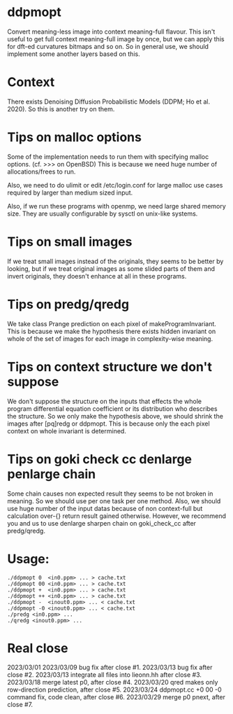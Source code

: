 # ddpmopt
Convert meaning-less image into context meaning-full flavour.
This isn't useful to get full context meaning-full image by once, but we can apply this for dft-ed curvatures bitmaps and so on. So in general use, we should implement some another layers based on this.

# Context
There exists Denoising Diffusion Probabilistic Models (DDPM; Ho et al. 2020). So this is another try on them.

# Tips on malloc options
Some of the implementation needs to run them with specifying malloc options.
(cf. &gt;&gt;&gt; on OpenBSD)
This is because we need huge number of allocations/frees to run.

Also, we need to do ulimit or edit /etc/login.conf for large malloc use cases required by larger than medium sized input.

Also, if we run these programs with openmp, we need large shared memory size.
They are usually configurable by sysctl on unix-like systems.

# Tips on small images
If we treat small images instead of the originals, they seems to be better by looking, but if we treat original images as some slided parts of them and invert originals, they doesn't enhance at all in these programs.

# Tips on predg/qredg
We take class Prange prediction on each pixel of makeProgramInvariant.
This is because we make the hypothesis there exists hidden invariant on whole of the set of images for each image in complexity-wise meaning.

# Tips on context structure we don't suppose
We don't suppose the structure on the inputs that effects the whole program differential equation coefficient or its distribution who describes the structure.
So we only make the hypothesis above, we should shrink the images after \[pq\]redg or ddpmopt. This is because only the each pixel context on whole invariant is determined.

# Tips on goki check cc denlarge penlarge chain
Some chain causes non expected result they seems to be not broken in meaning.
So we should use per one task per one method.
Also, we should use huge number of the input datas because of non context-full but calculation over-{} return result gained otherwise.
However, we recommend you and us to use denlarge sharpen chain on goki_check_cc after predg/qredg.

# Usage:
    ./ddpmopt 0  <in0.ppm> ... > cache.txt
    ./ddpmopt 00 <in0.ppm> ... > cache.txt
    ./ddpmopt +  <in0.ppm> ... > cache.txt
    ./ddpmopt ++ <in0.ppm> ... > cache.txt
    ./ddpmopt -  <inout0.ppm> ... < cache.txt
    ./ddpmopt -0 <inout0.ppm> ... < cache.txt
    ./predg <in0.ppm> ...
    ./qredg <inout0.ppm> ...

# Real close
2023/03/01
2023/03/09 bug fix after close #1.
2023/03/13 bug fix after close #2.
2023/03/13 integrate all files into lieonn.hh after close #3.
2023/03/18 merge latest p0, after close #4.
2023/03/20 qred makes only row-direction prediction, after close #5.
2023/03/24 ddpmopt.cc +0 00 -0 command fix, code clean, after close #6.
2023/03/29 merge p0 pnext, after close #7.

